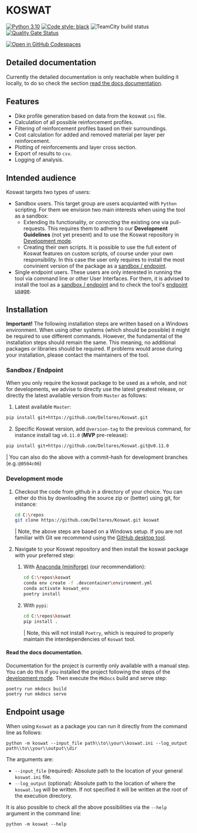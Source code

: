 # KOSWAT
[![Python 3.10](https://img.shields.io/badge/Python-3.10-blue.svg)](https://www.python.org/downloads/release/python-3106/)
[![Code style: black](https://img.shields.io/badge/code%20style-black-000000.svg)](https://github.com/psf/black)
![TeamCity build status](https://dpcbuild.deltares.nl/app/rest/builds/buildType:id:Koswat_ContinuousIntegrationBuild_RunFastTests/statusIcon.svg)
[![Quality Gate Status](https://sonarcloud.io/api/project_badges/measure?project=Deltares_Koswat&metric=alert_status&token=87fdd0648c19800b4b5fc11334461a7fb602bf20)](https://sonarcloud.io/summary/new_code?id=Deltares_Koswat)
<!-- ![GitHub release (latest by date)](https://img.shields.io/github/v/release/Deltares/Koswat)
![GitHub tag (latest by date)](https://img.shields.io/github/v/tag/Deltares/Koswat) -->
[![Open in GitHub Codespaces](https://github.com/codespaces/badge.svg)](https://codespaces.new/Deltares/Koswat?quickstart=1)

## Detailed documentation

Currently the detailed documentation is only reachable when building it locally, to do so check the section [read the docs documentation](#read-the-docs-documentation).

## Features

- Dike profile generation based on data from the koswat `ini` file.
- Calculation of all possible reinforcement profiles.
- Filtering of reinforcement profiles based on their surroundings.
- Cost calculation for added and removed material per layer per reinforcement.
- Plotting of reinforcements and layer cross section.
- Export of results to `csv`.
- Logging of analysis.

## Intended audience
Koswat targets two types of users:
- Sandbox users. This target group are users acquianted with `Python` scripting. For them we envision two main interests when using the tool as a sandbox:
    - Extending its functionality, or _correcting_ the existing one via pull-requests. This requires them to adhere to our __Development Guidelines__ (not yet present) and to use the Koswat repository in [Development mode](#development-mode).
    - Creating their own scripts. It is possible to use the full extent of Koswat features on custom scripts, of course under your own responsibility. In this case the user only requires to install the most convinient version of the package as a [sandbox / endpoint](#sandbox--endpoint).
- Single endpoint users. These users are only interested in running the tool via command line or other User Interfaces. For them, it is advised to install the tool as a [sandbox / endpoint](#sandbox--endpoint) and to check the tool's [endpoint usage](#endpoint-usage).


## Installation

__Important!__ The following installation steps are written based on a Windows environment. When using other systems (which should be possible) it might be required to use different commands. However, the fundamental of the installation steps should remain the same. This meaning, no additional packages or libraries should be required. If problems would arose during your installation, please contact the maintainers of the tool.

### Sandbox / Endpoint

When you only require the koswat package to be used as a whole, and not for developments, we advise to directly use the latest greatest release, or directly the latest available version from `Master` as follows:

1. Latest available `Master`:
```bash
pip install git+https://github.com/Deltares/Koswat.git
```

2. Specific Koswat version, add `@version-tag` to the previous command, for instance install tag `v0.11.0` (__MVP__ pre-release):
```bash
pip install git+https://github.com/Deltares/Koswat.git@v0.11.0
```
| You can also do the above with a commit-hash for development branches (e.g.:`@0504c06`)



### Development mode
1. Checkout the code from github in a directory of your choice. You can either do this by downloading the source zip or (better) using git, for instance:
    ```bash
    cd C:\repos
    git clone https://github.com/Deltares/Koswat.git koswat
    ```
    | Note, the above steps are based on a Windows setup. If you are not familiar with Git we recommend using the [GitHub desktop tool](https://desktop.github.com/).

2. Navigate to your Koswat repository and then install the koswat package with your preferred step:

    1. With [Anaconda (miniforge)](https://conda-forge.org/miniforge/) (our recommendation):    
        ```bash
        cd C:\repos\koswat
        conda env create -f .devcontainer\environment.yml
        conda activate koswat_env
        poetry install
        ```
    2. With `pypi`:
        ```bash
        cd C:\repos\koswat
        pip install .
        ```
        | Note, this will not install `Poetry`, which is required to properly maintain the interdependencies of `Koswat` tool.

#### Read the docs documentation.

Documentation for the project is currently only available with a manual step. You can do this if you installed the project following the steps of the [development mode](#development-mode). Then execute the `MkDocs` build and serve step:
```cli
poetry run mkdocs build
poetry run mkdocs serve
```

## Endpoint usage
 
When using `Koswat` as a package you can run it directly from the command line as follows:

```cli
python -m koswat --input_file path\\to\\your\\koswat.ini --log_output path\\to\\your\\output\\dir
```
The arguments are:
- `--input_file` (required): Absolute path to the location of your general `koswat.ini` file.
- `--log_output` (optional): Absolute path to the location of where the `koswat.log` will be written. If not specified it will be written at the root of the execution directory.

It is also possible to check all the above possibilities via the `--help` argument in the command line:
```cli
python -m koswat --help
```